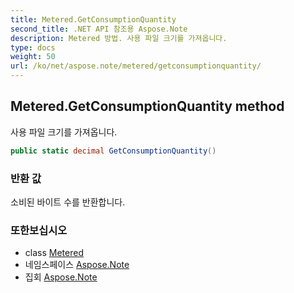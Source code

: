 ```yaml
---
title: Metered.GetConsumptionQuantity
second_title: .NET API 참조용 Aspose.Note
description: Metered 방법. 사용 파일 크기를 가져옵니다.
type: docs
weight: 50
url: /ko/net/aspose.note/metered/getconsumptionquantity/
---
```

## Metered.GetConsumptionQuantity method

사용 파일 크기를 가져옵니다.

```csharp
public static decimal GetConsumptionQuantity()
```

### 반환 값

소비된 바이트 수를 반환합니다.

### 또한보십시오

* class [Metered](../)
* 네임스페이스 [Aspose.Note](../../metered/)
* 집회 [Aspose.Note](../../../)


